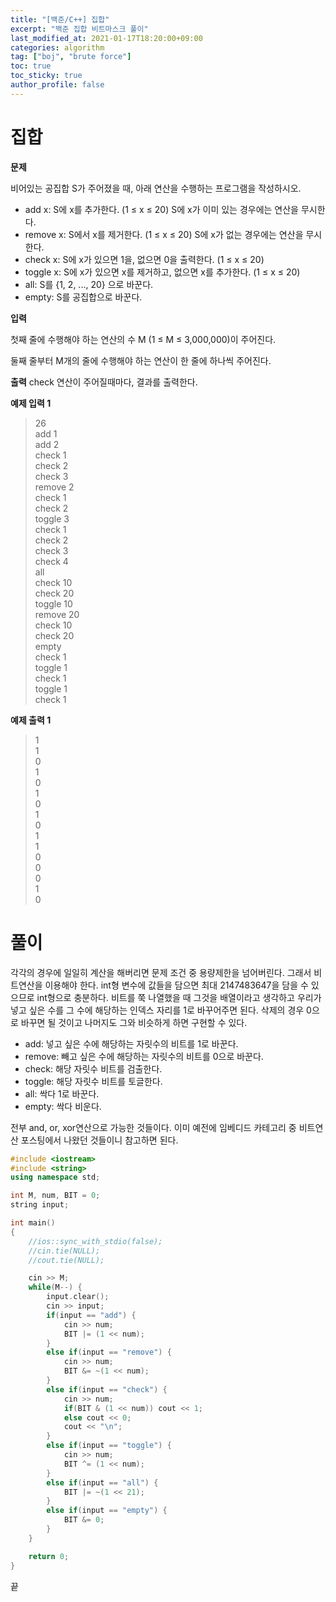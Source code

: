 ```yaml
---
title: "[백준/C++] 집합"
excerpt: "백준 집합 비트마스크 풀이"
last_modified_at: 2021-01-17T18:20:00+09:00
categories: algorithm
tag: ["boj", "brute force"]
toc: true
toc_sticky: true
author_profile: false
---
```


# 집합

**문제**

비어있는 공집합 S가 주어졌을 때, 아래 연산을 수행하는 프로그램을 작성하시오.

* add x: S에 x를 추가한다. (1 ≤ x ≤ 20) S에 x가 이미 있는 경우에는 연산을 무시한다.
* remove x: S에서 x를 제거한다. (1 ≤ x ≤ 20) S에 x가 없는 경우에는 연산을 무시한다.
* check x: S에 x가 있으면 1을, 없으면 0을 출력한다. (1 ≤ x ≤ 20)
* toggle x: S에 x가 있으면 x를 제거하고, 없으면 x를 추가한다. (1 ≤ x ≤ 20)
* all: S를 {1, 2, ..., 20} 으로 바꾼다.
* empty: S를 공집합으로 바꾼다. 

**입력**

첫째 줄에 수행해야 하는 연산의 수 M (1 ≤ M ≤ 3,000,000)이 주어진다.

둘째 줄부터 M개의 줄에 수행해야 하는 연산이 한 줄에 하나씩 주어진다.

**출력**
check 연산이 주어질때마다, 결과를 출력한다.

**예제 입력 1**

> 26  
> add 1  
> add 2  
> check 1  
> check 2  
> check 3  
> remove 2  
> check 1  
> check 2  
> toggle 3  
> check 1  
> check 2  
> check 3  
> check 4  
> all  
> check 10  
> check 20  
> toggle 10  
> remove 20  
> check 10  
> check 20  
> empty  
> check 1  
> toggle 1  
> check 1  
> toggle 1  
> check 1  

**예제 출력 1**

> 1  
> 1  
> 0  
> 1  
> 0  
> 1  
> 0  
> 1  
> 0  
> 1  
> 1  
> 0  
> 0  
> 0  
> 1  
> 0  

# 풀이

각각의 경우에 일일히 계산을 해버리면 문제 조건 중 용량제한을 넘어버린다. 그래서 비트연산을 이용해야 한다. int형 변수에 값들을 담으면 최대 2147483647을 담을 수 있으므로 int형으로 충분하다. 비트를 쭉 나열했을 때 그것을 배열이라고 생각하고 우리가 넣고 싶은 수를 그 수에 해당하는 인덱스 자리를 1로 바꾸어주면 된다. 삭제의 경우 0으로 바꾸면 될 것이고 나머지도 그와 비슷하게 하면 구현할 수 있다.

* add: 넣고 싶은 수에 해당하는 자릿수의 비트를 1로 바꾼다.
* remove: 빼고 싶은 수에 해당하는 자릿수의 비트를 0으로 바꾼다.
* check: 해당 자릿수 비트를 검출한다.
* toggle: 해당 자릿수 비트를 토글한다.
* all: 싹다 1로 바꾼다.
* empty: 싹다 비운다.

전부 and, or, xor연산으로 가능한 것들이다.
이미 예전에 임베디드 카테고리 중 비트연산 포스팅에서 나왔던 것들이니 참고하면 된다.

``` c++
#include <iostream>
#include <string>
using namespace std;

int M, num, BIT = 0;
string input;

int main()
{
	//ios::sync_with_stdio(false);
	//cin.tie(NULL);
	//cout.tie(NULL);

	cin >> M;
	while(M--) {
		input.clear();
		cin >> input;
		if(input == "add") {
			cin >> num;
			BIT |= (1 << num);
		}
		else if(input == "remove") {
			cin >> num;
			BIT &= ~(1 << num);
		}
		else if(input == "check") {
			cin >> num;
			if(BIT & (1 << num)) cout << 1;
			else cout << 0;
			cout << "\n";
		}
		else if(input == "toggle") {
			cin >> num;
			BIT ^= (1 << num);
		}
		else if(input == "all") {
			BIT |= ~(1 << 21);
		}
		else if(input == "empty") {
			BIT &= 0;
		}
	}

	return 0;
}
```

끝